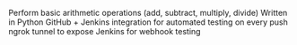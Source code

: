 Perform basic arithmetic operations (add, subtract, multiply, divide)
Written in Python
GitHub + Jenkins integration for automated testing on every push
ngrok tunnel to expose Jenkins for webhook testing
